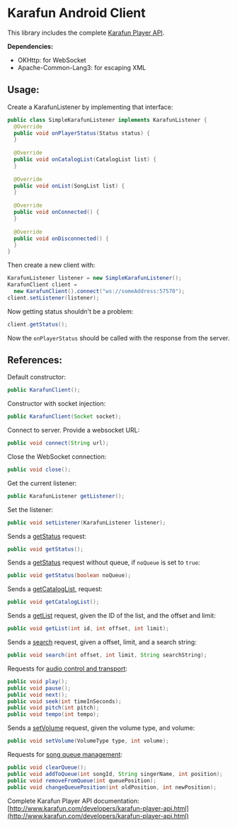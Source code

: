 # Karafun Android Client

This library includes the complete 
[Karafun Player API](http://www.karafun.com/developers/karafun-player-api.html).

**Dependencies:**

* OKHttp: for WebSocket
* Apache-Common-Lang3: for escaping XML

## Usage: 

Create a KarafunListener by implementing  that interface:

```java
public class SimpleKarafunListener implements KarafunListener {
  @Override
  public void onPlayerStatus(Status status) {
  }
  
  @Override
  public void onCatalogList(CatalogList list) {
  }
  
  @Override
  public void onList(SongList list) {
  }
  
  @Override
  public void onConnected() {
  }
  
  @Override
  public void onDisconnected() {
  }
}
```

Then create a new client with:

```java
KarafunListener listener = new SimpleKarafunListener();
KarafunClient client = 
  new KarafunClient().connect("ws://someAddress:57570");
client.setListener(listener);
```

Now getting status shouldn't be a problem:

```java
client.getStatus();
```

Now the `onPlayerStatus` should be called with the response from the server.

## References:

Default constructor:
```java
public KarafunClient();
```

Constructor with socket injection:
```java
public KarafunClient(Socket socket);
```

Connect to server. Provide a websocket URL:
```java
public void connect(String url);
```

Close the WebSocket connection:
```java
public void close();
```

Get the current listener:
```java
public KarafunListener getListener();
```

Set the listener:
```java
public void setListener(KarafunListener listener);
```

Sends a [getStatus](http://www.karafun.com/developers/karafun-player-api.html#status) request:
```java
public void getStatus();
```

Sends a [getStatus](http://www.karafun.com/developers/karafun-player-api.html#status) request without queue, if `noQueue` is set to `true`:
```java
public void getStatus(boolean noQueue);
```

Sends a [getCatalogList](http://www.karafun.com/developers/karafun-player-api.html#getcatalog), request:
```java
public void getCatalogList();
```

Sends a [getList](http://www.karafun.com/developers/karafun-player-api.html#getcontent) request, given the ID of the list, and the offset and limit:
```java
public void getList(int id, int offset, int limit);
```

Sends a [search](http://www.karafun.com/developers/karafun-player-api.html#search) request, given a offset, limit, and a search string:
```java
public void search(int offset, int limit, String searchString);
``` 

Requests for [audio control and transport](http://www.karafun.com/developers/karafun-player-api.html#transport):
```java
public void play();
public void pause();
public void next();
public void seek(int timeInSeconds);
public void pitch(int pitch);
public void tempo(int tempo);
```

Sends a [setVolume](http://www.karafun.com/developers/karafun-player-api.html#volumes) request, given the volume type, and volume:
```java
public void setVolume(VolumeType type, int volume);
```

Requests for [song queue management](http://www.karafun.com/developers/karafun-player-api.html#queue):
```java
public void clearQueue();
public void addToQueue(int songId, String singerName, int position);
public void removeFromQueue(int queuePosition);
public void changeQueuePosition(int oldPosition, int newPosition);
```

Complete Karafun Player API documentation:
[http://www.karafun.com/developers/karafun-player-api.html](http://www.karafun.com/developers/karafun-player-api.html)